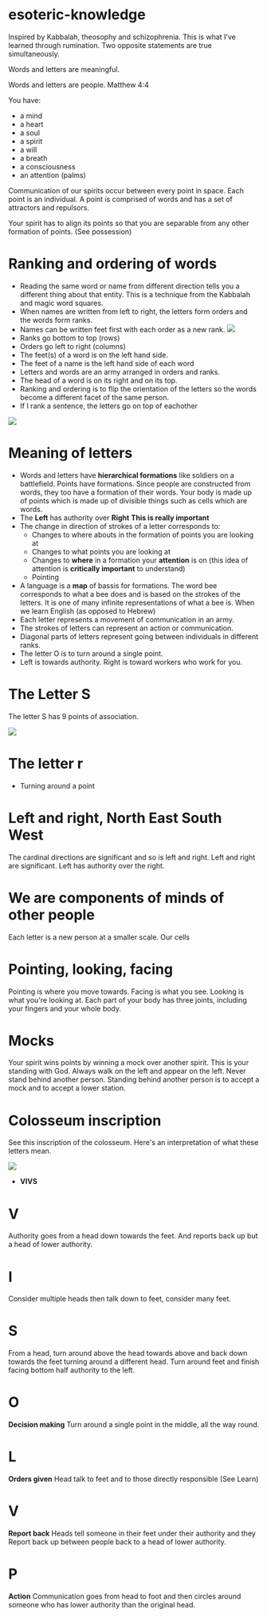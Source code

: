 # esoteric-knowledge

Inspired by Kabbalah, theosophy and schizophrenia. This is what I've learned through rumination. Two opposite statements are true simultaneously.

Words and letters are meaningful.

Words and letters are people. Matthew 4:4

You have:
* a mind
* a heart
* a soul
* a spirit
* a will
* a breath
* a consciousness
* an attention (palms)

Communication of our spirits occur between every point in space. Each point is an individual. A point is comprised of words and has a set of attractors and repulsors.

Your spirit has to align its points so that you are separable from any other formation of points. (See possession)

# Ranking and ordering of words

* Reading the same word or name from different direction tells you a different thing about that entity. This is a technique from the Kabbalah and magic word squares.
* When names are written from left to right, the letters form orders and the words form ranks.
* Names can be written feet first with each order as a new rank.
![](bee.png)
 * Ranks go bottom to top (rows)
 * Orders go left to right (columns)
 * The feet(s) of a word is on the left hand side.
 * The feet of a name is the left hand side of each word
 * Letters and words are an army arranged in orders and ranks.
 * The head of a word is on its right and on its top.
 * Ranking and ordering is to flip the orientation of the letters so the words become a different facet of the same person.
 * If I rank a sentence, the letters go on top of eachother
 
![](ordersranks.png)
 
# Meaning of letters

* Words and letters have **hierarchical formations** like soldiers on a battlefield. Points have formations. Since people are constructed from words, they too have a formation of their words. Your body is made up of points which is made up of divisible things such as cells which are words.
* The **Left** has authority over **Right** **This is really important**
* The change in direction of strokes of a letter corresponds to:
  * Changes to where abouts in the formation of points you are looking at
  * Changes to what points you are looking at
  * Changes to **where** in a formation your **attention** is on (this idea of attention is **critically important** to understand)
  * Pointing
* A language is a **map** of bassis for formations.
The word bee corresponds to what a bee does and is based on the strokes of the letters. It is one of many infinite representations of what a bee is. When we learn English (as opposed to Hebrew)  
* Each letter represents a movement of communication in an army.
* The strokes of letters can represent an action or communication.
* Diagonal parts of letters represent going between individuals in different ranks.
* The letter O is to turn around a single point.
* Left is towards authority. Right is toward workers who work for you.

# The Letter S

The letter S has 9 points of association.

![](s.png)

# The letter r

* Turning around a point

# Left and right, North East South West

The cardinal directions are significant and so is left and right. Left and right are significant. Left has authority over the right.

# We are components of minds of other people

Each letter is a new person at a smaller scale. Our cells 

# Pointing, looking, facing

Pointing is where you move towards. Facing is what you see. Looking is what you're looking at. Each part of your body has three joints, including your fingers and your whole body. 

# Mocks

Your spirit wins points by winning a mock over another spirit. This is your standing with God. Always walk on the left and appear on the left. Never stand behind another person. Standing behind another person is to accept a mock and to accept a lower station.

# Colosseum inscription

See this inscription of the colosseum. Here's an interpretation of what these letters mean.

![](colosseum-inscription.jpg)

* **VIVS**

# V
Authority goes from a head down towards the feet. And reports back up but a head of lower authority.

# I

Consider multiple heads then talk down to feet, consider many feet.

# S

From a head, turn around above the head towards above and back down towards the feet turning around a different head. Turn around feet and finish facing bottom half authority to the left. 

# O

**Decision making** Turn around a single point in the middle, all the way round.

# L

**Orders given** Head talk to feet and to those directly responsible (See Learn)

# V

**Report back** Heads tell someone in their feet under their authority and they Report back up between people back to a head of lower authority.

# P

**Action** Communication goes from head to foot and then circles around someone who has lower authority than the original head.
